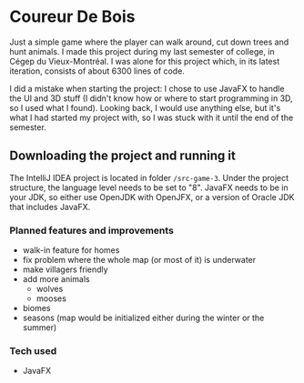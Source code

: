 # Coureur De Bois
Just a simple game where the player can walk around, cut down trees and hunt animals. I made this project during my last semester of college, in Cégep du Vieux-Montréal. I was alone for this project which, in its latest iteration, consists of about 6300 lines of code. 

I did a mistake when starting the project: I chose to use JavaFX to handle the UI and 3D stuff (I didn't know how or where to start programming in 3D, so I used what I found). Looking back, I would use anything else, but it's what I had started my project with, so I was stuck with it until the end of the semester.

## Downloading the project and running it
The IntelliJ IDEA project is located in folder `/src-game-3`. Under the project structure, the language level needs to be set to "8". JavaFX needs to be in your JDK, so either use OpenJDK with OpenJFX, or a version of Oracle JDK that includes JavaFX.
### Planned features and improvements
- walk-in feature for homes
- fix problem where the whole map (or most of it) is underwater
- make villagers friendly
- add more animals
  - wolves
  - mooses
- biomes
- seasons (map would be initialized either during the winter or the summer)
### Tech used
- JavaFX
